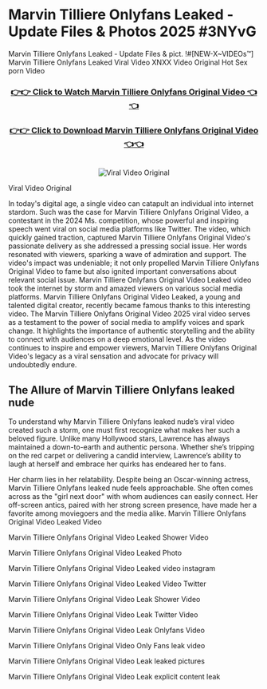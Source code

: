# Marvin Tilliere Onlyfans Leaked - Update Files & Photos 2025 #3NYvG

Marvin Tilliere Onlyfans Leaked - Update Files & pict. !#[NEW-X~VIDEOs™] Marvin Tilliere Onlyfans Leaked Viral Video XNXX Video Original Hot Sex porn Video
<br>
<div align="center">
<h3><a href="https://links2leaks.com?utm_source=marvintilliere&utm_medium=gitlong" rel="nofollow">👉👉 Click to Watch Marvin Tilliere Onlyfans Original Video 👈👈</a></h3>
<h3><a href="https://links2leaks.com?utm_source=marvintilliere&utm_medium=gitlong" rel="nofollow">👉👉 Click to Download Marvin Tilliere Onlyfans Original Video 👈👈</a></h3>
<br>
<a href="https://links2leaks.com?utm_source=marvintilliere&utm_medium=gitlong" rel="nofollow"><img src="https://i.ibb.co/Gkj2r4b/banner.png" alt="Viral Video Original" style="max-width: 100%; display: inline-block;" data-target="animated-image.originalImage"></a>
</div>

Viral Video Original

In today's digital age, a single video can catapult an individual into internet stardom. Such was the case for Marvin Tilliere Onlyfans Original Video, a contestant in the 2024 Ms. competition, whose powerful and inspiring speech went viral on social media platforms like Twitter.
The video, which quickly gained traction, captured Marvin Tilliere Onlyfans Original Video's passionate delivery as she addressed a pressing social issue. Her words resonated with viewers, sparking a wave of admiration and support. The video's impact was undeniable; it not only propelled Marvin Tilliere Onlyfans Original Video to fame but also ignited important conversations about relevant social issue.
Marvin Tilliere Onlyfans Original Video Leaked video took the internet by storm and amazed viewers on various social media platforms. Marvin Tilliere Onlyfans Original Video Leaked, a young and talented digital creator, recently became famous thanks to this interesting video.
The Marvin Tilliere Onlyfans Original Video 2025 viral video serves as a testament to the power of social media to amplify voices and spark change. It highlights the importance of authentic storytelling and the ability to connect with audiences on a deep emotional level. As the video continues to inspire and empower viewers, Marvin Tilliere Onlyfans Original Video's legacy as a viral sensation and advocate for privacy will undoubtedly endure.

<h2>The Allure of Marvin Tilliere Onlyfans leaked nude</h2>


To understand why Marvin Tilliere Onlyfans leaked nude’s viral video created such a storm, one must first recognize what makes her such a beloved figure. Unlike many Hollywood stars, Lawrence has always maintained a down-to-earth and authentic persona. Whether she’s tripping on the red carpet or delivering a candid interview, Lawrence’s ability to laugh at herself and embrace her quirks has endeared her to fans.

Her charm lies in her relatability. Despite being an Oscar-winning actress, Marvin Tilliere Onlyfans leaked nude feels approachable. She often comes across as the "girl next door" with whom audiences can easily connect. Her off-screen antics, paired with her strong screen presence, have made her a favorite among moviegoers and the media alike.
Marvin Tilliere Onlyfans Original Video Leaked Video

Marvin Tilliere Onlyfans Original Video Leaked Shower Video

Marvin Tilliere Onlyfans Original Video Leaked Photo

Marvin Tilliere Onlyfans Original Video Leaked video instagram

Marvin Tilliere Onlyfans Original Video Leaked Video Twitter

Marvin Tilliere Onlyfans Original Video Leak Shower Video

Marvin Tilliere Onlyfans Original Video Leak Twitter Video

Marvin Tilliere Onlyfans Original Video Leak Onlyfans Video

Marvin Tilliere Onlyfans Original Video Only Fans leak video

Marvin Tilliere Onlyfans Original Video Leak leaked pictures

Marvin Tilliere Onlyfans Original Video Leak explicit content leak